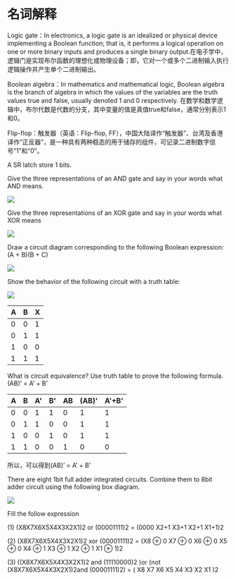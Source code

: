 # 名词解释

Logic gate：In electronics, a logic gate is an idealized or physical device implementing a Boolean function; that is, it performs a logical operation on one or more binary inputs and produces a single binary output.在电子学中，逻辑门是实现布尔函数的理想化或物理设备；即，它对一个或多个二进制输入执行逻辑操作并产生单个二进制输出。

Boolean algebra：In mathematics and mathematical logic, Boolean algebra is the branch of algebra in which the values of the variables are the truth values true and false, usually denoted 1 and 0 respectively. 在数学和数学逻辑中，布尔代数是代数的分支，其中变量的值是真值true和false，通常分别表示1和0。

Flip-flop：触发器（英语：Flip-flop, FF），中国大陆译作“触发器”、台湾及香港译作“正反器”，是一种具有两种稳态的用于储存的组件，可记录二进制数字信号“1”和“0”。

 A SR latch store 1 bits.

Give the three representations of an AND gate and say in your
words what AND means.

![](http://a4.qpic.cn/psb?/V1186OFx1RNIby/M2dAx1YwJ0eaHaY63qqtbqwNeNsxBr7sn69StBEQQbU!/m/dC8BAAAAAAAAnull&bo=hAQ4BAAAAAARB4w!&rf=photolist&t=5)

Give the three representations of an XOR gate and say in your
words what XOR means

![](http://a4.qpic.cn/psb?/V1186OFx1RNIby/S*QDjnApDiQjQmg6kWgEZ63YJTz.D1vB85gcOdR6n80!/m/dDcBAAAAAAAAnull&bo=1QQ4BAAAAAARB90!&rf=photolist&t=5)

Draw a circuit diagram corresponding to the following Boolean
expression: (A + B)(B + C)

![](http://a1.qpic.cn/psb?/V1186OFx1RNIby/8WCJhzTWu8m2D97Sjk84jDmSIUVx*805ln0NnT3.kkc!/m/dDQBAAAAAAAAnull&bo=oAU4BAAAAAARB6k!&rf=photolist&t=5)

 Show the behavior of the following circuit with a truth table:

 ![](http://a3.qpic.cn/psb?/V1186OFx1RNIby/We502uAjyLG4OYSY9b5rv5DA9n1g01xjLPYewKidGBc!/m/dFIBAAAAAAAAnull&bo=.QBTAAAAAAADB4g!&rf=photolist&t=5)

|A     |B      |X
|:-    |:-     |:-
|0     |0      |1
|0     |1      |1
|1     |0      |0
|1     |1      |1
What is circuit equivalence? Use truth table to prove the
following formula.
(AB)’ = A’ + B’

|A     |B      |A'    |B'    |AB     |(AB)'     |A'+B'     
|:-    |:-     |:-    |:-    |:-     |:-          |:-    
|0     |0      |1     |1     |0      |1           |1     
|0     |1      |1     |0     |0      |1           |1     
|1     |0      |0     |1     |0      |1           |1     
|1     |1      |0     |0     |1      |0           |0 

所以，可以得到(AB)’ = A’ + B’

 There are eight 1bit full adder integrated circuits. Combine them to 8bit adder circuit using the following box diagram.


![](http://a1.qpic.cn/psb?/V1186OFx1RNIby/ikG6XK2OA5m3Q4AHUQj7vCDsAkk1PAGAKwJE*RBfvcw!/c/dDQBAAAAAAAA&ek=1&kp=1&pt=0&bo=wQTCAgAAAAADFzc!&tl=1&vuin=1243286523&tm=1540389600&sce=60-2-2&rf=0-0)

Fill the follow expression

(1) (X8X7X6X5X4X3X2X1)2 or (00001111)2 = (0000 X2+1 X3+1 X2+1 X1+1)2

(2) (X8X7X6X5X4X3X2X1)2 xor (00001111)2 = (X8 ⊕ 0 X7 ⊕ 0 X6 ⊕ 0 X5 ⊕ 0 X4 ⊕ 1 X3 ⊕ 1 X2 ⊕ 1 X1 ⊕ 1)2

(3) ((X8X7X6X5X4X3X2X1)2 and (11110000)2 )or (not (X8X7X6X5X4X3X2X1)2and (00001111)2) = ( X8 X7 X6 X5 X4 X3 X2 X1 )2  